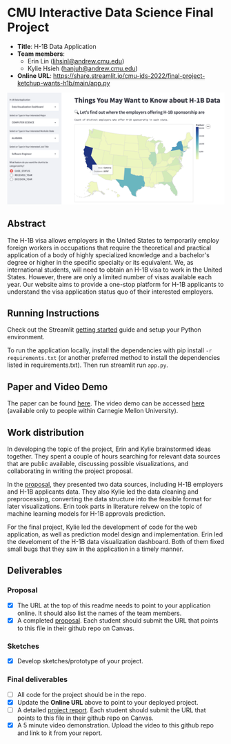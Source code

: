 # CMU Interactive Data Science Final Project

* **Title**: H-1B Data Application 
* **Team members**:
  * Erin Lin (lihsinl@andrew.cmu.edu)
  * Kylie Hsieh (hanjuh@andrew.cmu.edu)
* **Online URL**: https://share.streamlit.io/cmu-ids-2022/final-project-ketchup-wants-h1b/main/app.py

![A screenshot of the application.](app_summary_image.png)

## Abstract

The H-1B visa allows employers in the United States to temporarily employ foreign workers in occupations that require the theoretical and practical application of a body of highly specialized knowledge and a bachelor's degree or higher in the specific specialty or its equivalent. We, as international students, will need to obtain an H-1B visa to work in the United States. However, there are only a limited number of visas available each year. Our website aims to provide a one-stop platform for H-1B applicants to understand the visa application status quo of their interested employers.

## Running Instructions

Check out the Streamlit [getting started](https://docs.streamlit.io/en/stable/getting_started.html) guide and setup your Python environment.

To run the application locally, install the dependencies with pip install `-r requirements.txt` (or another preferred method to install the dependencies listed in requirements.txt). Then run streamlit run `app.py`.

## Paper and Video Demo

The paper can be found [here](https://ieeexplore.ieee.org/document/8933628). The video demo can be accessed [here](https://drive.google.com/file/d/1AWdrKle0DkpRKbu641FDhGY5UvDmiWBQ/view?usp=sharing) (available only to people within Carnegie Mellon University).

## Work distribution

In developing the topic of the project, Erin and Kylie brainstormed ideas together. They spent a couple of hours searching for relevant data sources that are public available, discussing possible visualizations, and collaborating in writing the project proposal.

In the [proposal](Proposal.md), they presented two data sources, including H-1B employers and H-1B applicants data. They also Kylie led the data cleaning and preprocessing, converting the data structure into the feasible format for later visualizations. Erin took parts in literature reivew on the topic of machine learning models for H-1B approvals prediction.

For the final project, Kylie led the development of code for the web application, as well as prediction model design and implementation. Erin led the develoment of the H-1B data visualization dashboard. Both of them fixed small bugs that they saw in the application in a timely manner. 

## Deliverables

### Proposal

- [X] The URL at the top of this readme needs to point to your application online. It should also list the names of the team members.
- [x] A completed [proposal](Proposal.md). Each student should submit the URL that points to this file in their github repo on Canvas.

### Sketches

- [x] Develop sketches/prototype of your project.

### Final deliverables

- [ ] All code for the project should be in the repo.
- [X] Update the **Online URL** above to point to your deployed project.
- [ ] A detailed [project report](Report.md).  Each student should submit the URL that points to this file in their github repo on Canvas.
- [X] A 5 minute video demonstration.  Upload the video to this github repo and link to it from your report.
